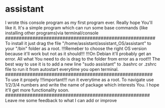 # assistant
I wrote this console program as my first program ever.
Really hope You'll like it.
It's a simple program which can run some base commands
(like installing other programs)via terminal/console
#######################################################                      
To install it just drag the file "/home/assistant/assistant_OS/assistant"
to your "/bin" folder as a root.
!!!Remeber to choose the right OS version because it'll work but not as 
it should!!!
!!!On Debian it'll probably get an error. All what You need to do is drag
to the folder from error as a root!!!
The best way to use it is to add a new line "sudo assistant" to .bashrc or .zshrc file
to run it from autostart everytime you open terminal.                         
######################################################                    
To use it propely !!!important!!! run it everytime as a root.
To navigate use 1/2/3/4 numbers and write the name of package which 
interests You. I hope it'll get more functionality soon.
#####################################################                       
Leave me some feedback to what I can add or improve
